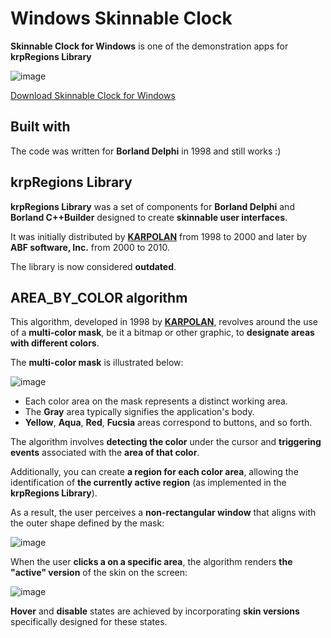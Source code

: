 # Windows Skinnable Clock
**Skinnable Clock for Windows** is one of the demonstration apps for **krpRegions Library**

![image](https://github.com/karpolan/windows-skinnable-clock/assets/1213313/39a7946d-2513-4908-afc0-02f0ba60e193)

[Download Skinnable Clock for Windows](https://github.com/karpolan/windows-skinnable-clock/raw/main/Clock.exe)

## Built with
The code was written for **Borland Delphi** in 1998 and still works :)

## krpRegions Library
**krpRegions Library** was a set of components for **Borland Delphi** and **Borland C++Builder** designed to create **skinnable user interfaces**. 

It was initially distributed by **[KARPOLAN](https://karpolan.com)** from 1998 to 2000 and later by **ABF software, Inc.** from 2000 to 2010.

The library is now considered **outdated**.

## AREA_BY_COLOR algorithm
This algorithm, developed in 1998 by **[KARPOLAN](https://karpolan.com)**, revolves around the use of a **multi-color mask**, be it a bitmap or other graphic, to **designate areas with different colors**. 

The **multi-color mask** is illustrated below:

![image](https://github.com/karpolan/windows-skinnable-clock/assets/1213313/a330b302-c3cb-4177-b907-9f2693001112)

- Each color area on the mask represents a distinct working area.
- The **Gray** area typically signifies the application's body.
- **Yellow**, **Aqua**, **Red**, **Fucsia** areas correspond to buttons, and so forth.

The algorithm involves **detecting the color** under the cursor and **triggering events** associated with the **area of that color**. 

Additionally, you can create **a region for each color area**, allowing the identification of **the currently active region** (as implemented in the **krpRegions Library**).

As a result, the user perceives a **non-rectangular window** that aligns with the outer shape defined by the mask:

![image](https://github.com/karpolan/windows-skinnable-clock/assets/1213313/34e59231-e71f-4ea7-b983-6418206479d5)

When the user **clicks a on a specific area**, the algorithm renders **the "active" version** of the skin on the screen:

![image](https://github.com/karpolan/windows-skinnable-clock/assets/1213313/871b395c-5669-4751-8774-c40c9c27f77a)

**Hover** and **disable** states are achieved by incorporating **skin versions** specifically designed for these states. 
